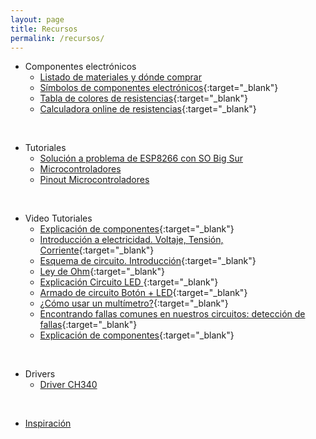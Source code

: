 ```yaml
---
layout: page
title: Recursos
permalink: /recursos/
---
```


- Componentes electrónicos
    - [Listado de materiales y dónde comprar](/recursos/materiales.html)  
    - [Símbolos de componentes electrónicos](../assets/images/simbolos_electronica.jpg){:target="_blank"}
    - [Tabla de colores de resistencias](../assets/images/tabla_colores_resistencia.jpg){:target="_blank"}
    - [Calculadora online de resistencias](https://www.digikey.es/es/resources/conversion-calculators/conversion-calculator-resistor-color-code){:target="_blank"}  
<br>

- Tutoriales
    - [Solución a problema de ESP8266 con SO Big Sur](/recursos/tutoriales/fix_big_sur.html)
    - [Microcontroladores](/recursos/tutoriales/microcontrolador.html)
    - [Pinout Microcontroladores](/recursos/tutoriales/pinout_microcontroladores.html)  
<br>

- Video Tutoriales  
    - [Explicación de componentes](https://www.youtube.com/watch?v=INNG7v7xeCE){:target="_blank"}  
    - [Introducción a electricidad. Voltaje, Tensión, Corriente](https://www.youtube.com/watch?v=kXDL7DCb9Jw){:target="_blank"}  
    - [Esquema de circuito. Introducción](https://www.youtube.com/watch?v=vNRNNgHMo4g){:target="_blank"}  
    - [Ley de Ohm](https://www.youtube.com/watch?v=kXDL7DCb9Jw){:target="_blank"}  
    - [Explicación Circuito LED ](https://www.youtube.com/watch?v=AeBMYpDaXX8){:target="_blank"}  
    - [Armado de circuito Botón + LED](https://www.youtube.com/watch?v=3UOCuo7Xsn0){:target="_blank"}  
    - [¿Cómo usar un multímetro?](https://www.youtube.com/watch?v=VDtINX3FRQI){:target="_blank"}  
    - [Encontrando fallas comunes en nuestros circuitos: detección de fallas](https://youtu.be/tWh-bll83Ss){:target="_blank"}  
    - [Explicación de componentes](https://www.youtube.com/watch?v=INNG7v7xeCE){:target="_blank"}  
<br>

- Drivers
    - [Driver CH340](/recursos/driver_ch340.html)  
<br>

- [Inspiración](/recursos/inspiracion.html)

